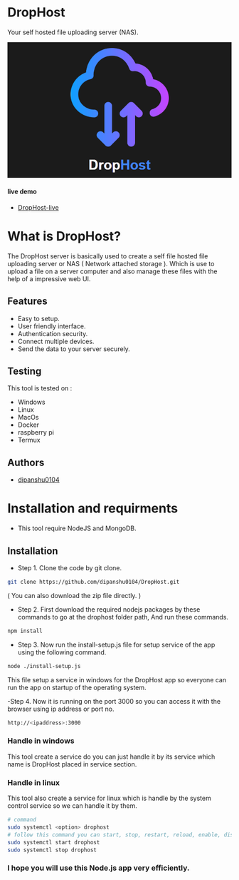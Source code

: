 
# DropHost 

Your self hosted file uploading server (NAS).

![alt text](public/images/Capture.PNG)

#### live demo 

- [DropHost-live](https://drophost-w0sx.onrender.com)

# What is DropHost? 

The DropHost server is basically used to create a self file hosted file uploading server or NAS ( Network attached storage ). Which is use to upload a file on a server computer and also manage these files with the help of a impressive web UI.

## Features

 - Easy to setup.
 - User friendly interface.
 - Authentication security.
 - Connect multiple devices.
 - Send the data to your server securely.

## Testing 

This tool is tested on :

- Windows
- Linux
- MacOs
- Docker
- raspberry pi
- Termux

## Authors

- [dipanshu0104](https://github.com/dipanshu0104)


# Installation and requirments

- This tool require NodeJS and MongoDB.

## Installation

- Step 1. Clone the code by git clone. 

```bash  
git clone https://github.com/dipanshu0104/DropHost.git 
```
( You can also download the zip file directly. )

- Step 2. First download the required nodejs packages by these commands to go at the drophost folder path, And run these commands.

```bash  
npm install 
```

- Step 3. Now run the install-setup.js file for setup service of the app using the following command.

```bash  
node ./install-setup.js
```
This file setup a service in windows for the DropHost app so everyone can run the app on startup of the operating system.

-Step 4. Now it is running on the port 3000 so you can access it with the browser using ip address or port no.

```bash  
http://<ipaddress>:3000
```

### Handle in windows

This tool create a service do you can just handle it by its service which name is DropHost placed in service section.

### Handle in linux

This tool also create a service for linux which is handle by the system control service so we can handle it by them.

```bash  
# command
sudo systemctl <option> drophost
# follow this command you can start, stop, restart, reload, enable, disable etc. like
sudo systemctl start drophost
sudo systemctl stop drophost
```

### I hope you will use this Node.js  app very efficiently.
